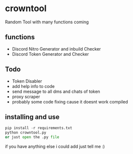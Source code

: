 # crowntool
Random Tool with many functions coming

## functions

- Discord Nitro Generator and inbuild Checker
- Discord Token Generator and Checker

## Todo

- Token Disabler
- add help info to code
- send message to all dms and chats of token
- proxy scraper
- probably some code fixing cause it doesnt work compiled

## installing and use
```python
pip install -r requirements.txt
python crowntool.py
or just open the .py file
```

if you have anything else i could add just tell me :)
